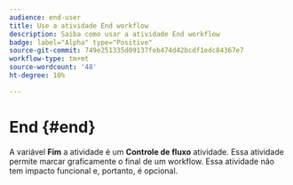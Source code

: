 ```yaml
---
audience: end-user
title: Use a atividade End workflow
description: Saiba como usar a atividade End workflow
badge: label="Alpha" type="Positive"
source-git-commit: 749e251335d09137feb474d42bcdf1edc84367e7
workflow-type: tm+mt
source-wordcount: '48'
ht-degree: 10%

---
```



# End {#end}

A variável **Fim** a atividade é um **Controle de fluxo** atividade. Essa atividade permite marcar graficamente o final de um workflow. Essa atividade não tem impacto funcional e, portanto, é opcional.
